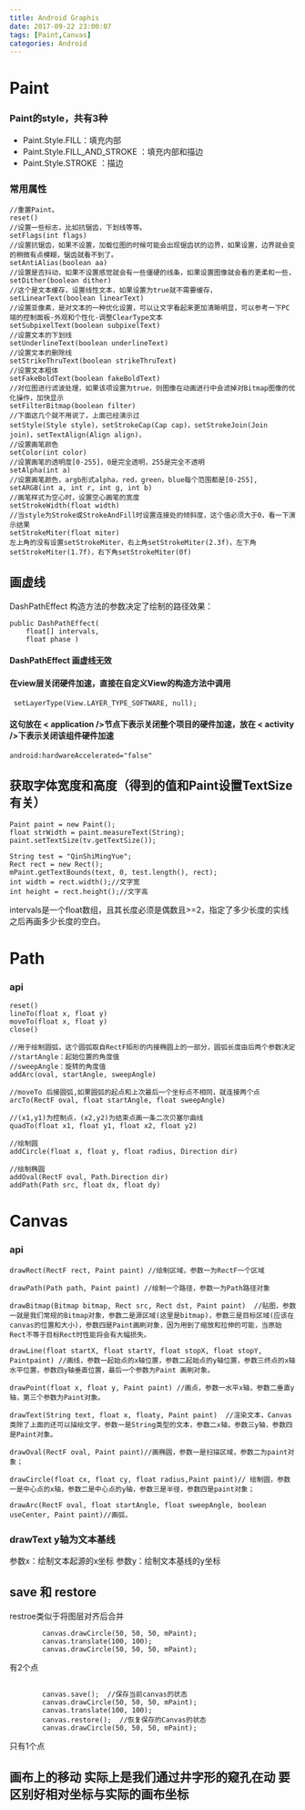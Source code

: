 ```yaml
---
title: Android Graphis
date: 2017-09-22 23:00:07
tags: [Paint,Canvas]
categories: Android
---
```

# Paint

### Paint的style，共有3种

- Paint.Style.FILL：填充内部
- Paint.Style.FILL_AND_STROKE  ：填充内部和描边
- Paint.Style.STROKE  ：描边

### 常用属性

```
//重置Paint。
reset()
//设置一些标志，比如抗锯齿，下划线等等。
setFlags(int flags)
//设置抗锯齿，如果不设置，加载位图的时候可能会出现锯齿状的边界，如果设置，边界就会变的稍微有点模糊，锯齿就看不到了。
setAntiAlias(boolean aa)
//设置是否抖动，如果不设置感觉就会有一些僵硬的线条，如果设置图像就会看的更柔和一些，
setDither(boolean dither)
//这个是文本缓存，设置线性文本，如果设置为true就不需要缓存，
setLinearText(boolean linearText)
//设置亚像素，是对文本的一种优化设置，可以让文字看起来更加清晰明显，可以参考一下PC端的控制面板-外观和个性化-调整ClearType文本
setSubpixelText(boolean subpixelText)
//设置文本的下划线
setUnderlineText(boolean underlineText)
//设置文本的删除线
setStrikeThruText(boolean strikeThruText)
//设置文本粗体
setFakeBoldText(boolean fakeBoldText)
//对位图进行滤波处理，如果该项设置为true，则图像在动画进行中会滤掉对Bitmap图像的优化操作，加快显示 
setFilterBitmap(boolean filter)
//下面这几个就不用说了，上面已经演示过
setStyle(Style style)，setStrokeCap(Cap cap)，setStrokeJoin(Join join)，setTextAlign(Align align)，
//设置画笔颜色
setColor(int color)
//设置画笔的透明度[0-255]，0是完全透明，255是完全不透明
setAlpha(int a)
//设置画笔颜色，argb形式alpha，red，green，blue每个范围都是[0-255],
setARGB(int a, int r, int g, int b)
//画笔样式为空心时，设置空心画笔的宽度
setStrokeWidth(float width)
//当style为Stroke或StrokeAndFill时设置连接处的倾斜度，这个值必须大于0，看一下演示结果
setStrokeMiter(float miter)
左上角的没有设置setStrokeMiter，右上角setStrokeMiter(2.3f)，左下角setStrokeMiter(1.7f)，右下角setStrokeMiter(0f)
```
## 画虚线

DashPathEffect 构造方法的参数决定了绘制的路径效果：


```
public DashPathEffect(
    float[] intervals,
    float phase )
```

#### DashPathEffect 画虚线无效 
#### 在view层关闭硬件加速，直接在自定义View的构造方法中调用

```
 setLayerType(View.LAYER_TYPE_SOFTWARE, null);
```
#### 这句放在 < application />节点下表示关闭整个项目的硬件加速，放在 < activity />下表示关闭该组件硬件加速
```
android:hardwareAccelerated="false" 

```


## 获取字体宽度和高度（得到的值和Paint设置TextSize有关）

```
Paint paint = new Paint(); 
float strWidth = paint.measureText(String); 
paint.setTextSize(tv.getTextSize()); 

String test = "QinShiMingYue";
Rect rect = new Rect();
mPaint.getTextBounds(text, 0, test.length(), rect);
int width = rect.width();//文字宽
int height = rect.height();//文字高

```
intervals是一个float数组，且其长度必须是偶数且>=2，指定了多少长度的实线之后再画多少长度的空白。

# Path
### api

```
reset()                           
lineTo(float x, float y)
moveTo(float x, float y)
close()

//用于绘制圆弧，这个圆弧取自RectF矩形的内接椭圆上的一部分，圆弧长度由后两个参数决定
//startAngle：起始位置的角度值
//sweepAngle：旋转的角度值
addArc(oval, startAngle, sweepAngle)

//moveTo 后接圆弧,如果圆弧的起点和上次最后一个坐标点不相同，就连接两个点
arcTo(RectF oval, float startAngle, float sweepAngle)

//(x1,y1)为控制点，(x2,y2)为结束点画一条二次贝塞尔曲线
quadTo(float x1, float y1, float x2, float y2)

//绘制圆
addCircle(float x, float y, float radius, Direction dir)

//绘制椭圆
addOval(RectF oval, Path.Direction dir)
addPath(Path src, float dx, float dy)
```


# Canvas
### api

```
drawRect(RectF rect, Paint paint) //绘制区域，参数一为RectF一个区域 

drawPath(Path path, Paint paint) //绘制一个路径，参数一为Path路径对象

drawBitmap(Bitmap bitmap, Rect src, Rect dst, Paint paint)  //贴图，参数一就是我们常规的Bitmap对象，参数二是源区域(这里是bitmap)，参数三是目标区域(应该在canvas的位置和大小)，参数四是Paint画刷对象，因为用到了缩放和拉伸的可能，当原始Rect不等于目标Rect时性能将会有大幅损失。

drawLine(float startX, float startY, float stopX, float stopY, Paintpaint) //画线，参数一起始点的x轴位置，参数二起始点的y轴位置，参数三终点的x轴水平位置，参数四y轴垂直位置，最后一个参数为Paint 画刷对象。

drawPoint(float x, float y, Paint paint) //画点，参数一水平x轴，参数二垂直y轴，第三个参数为Paint对象。

drawText(String text, float x, floaty, Paint paint)  //渲染文本，Canvas类除了上面的还可以描绘文字，参数一是String类型的文本，参数二x轴，参数三y轴，参数四是Paint对象。

drawOval(RectF oval, Paint paint)//画椭圆，参数一是扫描区域，参数二为paint对象；

drawCircle(float cx, float cy, float radius,Paint paint)// 绘制圆，参数一是中心点的x轴，参数二是中心点的y轴，参数三是半径，参数四是paint对象；

drawArc(RectF oval, float startAngle, float sweepAngle, boolean useCenter, Paint paint)//画弧，
```

### drawText  y轴为文本基线
参数x：绘制文本起源的x坐标 
参数y：绘制文本基线的y坐标
## save 和 restore
restroe类似于将图层对齐后合并


```
        canvas.drawCircle(50, 50, 50, mPaint);
        canvas.translate(100, 100);
        canvas.drawCircle(50, 50, 50, mPaint);
```
有2个点

```

        canvas.save();  //保存当前canvas的状态
        canvas.drawCircle(50, 50, 50, mPaint);
        canvas.translate(100, 100);
        canvas.restore();  //恢复保存的Canvas的状态
        canvas.drawCircle(50, 50, 50, mPaint);
```
只有1个点

## 画布上的移动 实际上是我们通过井字形的窥孔在动   要区别好相对坐标与实际的画布坐标 
